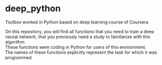 # deep_python
Toolbox worked in Python based on deep learning course of Coursera

On this repository, you will find all functions that you need to train a deep neural network, that you previously need a study to familiarize with this algorithm.  
These functions were coding in Python for users of this environment.  
The names of these functions explicitly represent the task for which it was programmed.  
